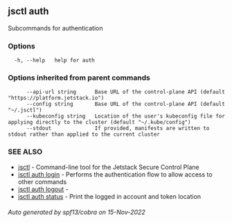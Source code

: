 ## jsctl auth

Subcommands for authentication

### Options

```
  -h, --help   help for auth
```

### Options inherited from parent commands

```
      --api-url string      Base URL of the control-plane API (default "https://platform.jetstack.io")
      --config string       Base URL of the control-plane API (default "~/.jsctl")
      --kubeconfig string   Location of the user's kubeconfig file for applying directly to the cluster (default "~/.kube/config")
      --stdout              If provided, manifests are written to stdout rather than applied to the current cluster
```

### SEE ALSO

* [jsctl](jsctl.md)	 - Command-line tool for the Jetstack Secure Control Plane
* [jsctl auth login](jsctl_auth_login.md)	 - Performs the authentication flow to allow access to other commands
* [jsctl auth logout](jsctl_auth_logout.md)	 - 
* [jsctl auth status](jsctl_auth_status.md)	 - Print the logged in account and token location

###### Auto generated by spf13/cobra on 15-Nov-2022
